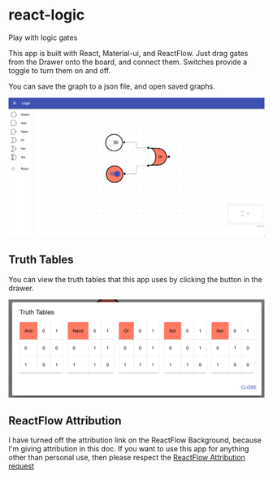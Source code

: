# react-logic
Play with logic gates

This app is built with React, Material-ui, and ReactFlow.  Just drag gates from
the Drawer onto the board, and connect them.  Switches provide a toggle to turn
them on and off.

You can save the graph to a json file, and open saved graphs.

<img src="doc/images/screen.png" alt="Screen" title="Screen shot">

## Truth Tables
You can view the truth tables that this app uses by clicking the button in the drawer.

<img src="doc/images/truth_tables.png" alt="Truth Tables" title="Truth Tables">

## ReactFlow Attribution
I have turned off the attribution link on the ReactFlow Background, because I'm giving
attribution in this doc.  If you want to use this app for anything other than personal
use, then please respect the [ReactFlow Attribution request](https://reactflow.dev/docs/guides/remove-attribution/)

